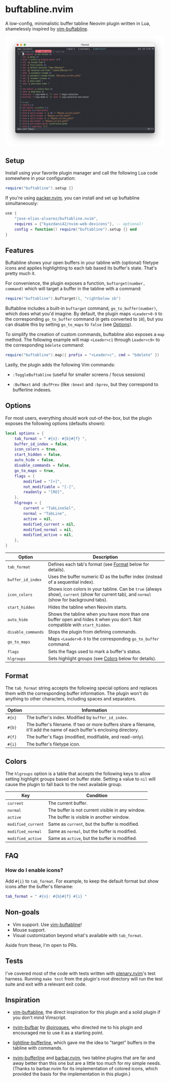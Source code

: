 <!-- markdownlint-configure-file
{
  "line-length": false
}
-->

# buftabline.nvim

A low-config, minimalistic buffer tabline Neovim plugin written in Lua,
shamelessly inspired by [vim-buftabline](https://github.com/ap/vim-buftabline).

![buftabline](./screenshots/buftabline.png)

## Setup

Install using your favorite plugin manager and call the following Lua code
somewhere in your configuration:

```lua
require("buftabline").setup {}
```

If you're using [packer.nvim](https://github.com/wbthomason/packer.nvim), you
can install and set up buftabline simultaneously:

```lua
use {
    "jose-elias-alvarez/buftabline.nvim",
    requires = {"kyazdani42/nvim-web-devicons"}, -- optional!
    config = function() require("buftabline").setup {} end
}
```

## Features

Buftabline shows your open buffers in your tabline with (optional) filetype
icons and applies highlighting to each tab based its buffer's state. That's
pretty much it.

For convenience, the plugin exposes a function, `buftarget(number, command)`
which will target a buffer in the tabline with a command:

```lua
require("buftabline").buftarget(1, "rightbelow sb")
```

Buftabline includes a built-in `buftarget` command, `go_to_buffer(number)`,
which does what you'd imagine. By default, the plugin maps `<Leader>0-9` to the
corresponding `go_to_buffer` command (`0` gets converted to `10`), but you can
disable this by setting `go_to_maps` to `false` (see [Options](#options)).

To simplify the creation of custom commands, buftabline also exposes a `map`
method. The following example will map `<Leader>c1` through `Leader<c9>` to the
corresponding `bdelete` command:

```lua
require("buftabline").map({ prefix = "<Leader>c", cmd = "bdelete" })
```

Lastly, the plugin adds the following Vim commands:

- `:ToggleBuftabline` (useful for smaller screens / focus sessions)

- `:BufNext` and `:BufPrev` (like `:bnext` and `:bprev`, but they correspond to
  bufferline indexes.

## Options

For most users, everything should work out-of-the-box, but the plugin exposes
the following options (defaults shown):

```lua
local options = {
    tab_format = " #{n}: #{b}#{f} ",
    buffer_id_index = false,
    icon_colors = true,
    start_hidden = false,
    auto_hide = false,
    disable_commands = false,
    go_to_maps = true,
    flags = {
        modified = "[+]",
        not_modifiable = "[-]",
        readonly = "[RO]",
    },
    hlgroups = {
        current = "TabLineSel",
        normal = "TabLine",
        active = nil,
        modified_current = nil,
        modified_normal = nil,
        modified_active = nil,
    },
}
```

| Option             | Description                                                                                                                                |
| ------------------ | ------------------------------------------------------------------------------------------------------------------------------------------ |
| `tab_format`       | Defines each tab's format (see [Format](#format) below for details).                                                                       |
| `buffer_id_index`  | Uses the buffer numeric ID as the buffer index (instead of a sequential index).                                                            |
| `icon_colors`      | Shows icon colors in your tabline. Can be `true` (always show), `current` (show for current tab), and `normal` (show for background tabs). |
| `start_hidden`     | Hides the tabline when Neovim starts.                                                                                                      |
| `auto_hide`        | Shows the tabline when you have more than one buffer open and hides it when you don't. Not compatible with `start_hidden`.                 |
| `disable_commands` | Stops the plugin from defining commands.                                                                                                   |
| `go_to_maps`       | Maps `<Leader>0-9` to the corresponding `go_to_buffer` command.                                                                            |
| `flags`            | Sets the flags used to mark a buffer's status.                                                                                             |
| `hlgroups`         | Sets highlight groups (see [Colors](#colors) below for details).                                                                           |

## Format

The `tab_format` string accepts the following special options and replaces them
with the corresponding buffer information. The plugin won't do anything to other
characters, including spaces and separators.

| Option | Information                                                                                                              |
| ------ | ------------------------------------------------------------------------------------------------------------------------ |
| `#{n}` | The buffer's index. Modified by `buffer_id_index`.                                                                       |
| `#{b}` | The buffer's filename. If two or more buffers share a filename, it'll add the name of each buffer's enclosing directory. |
| `#{f}` | The buffer's flags (modified, modifiable, and read-only).                                                                |
| `#{i}` | The buffer's filetype icon.                                                                                              |

## Colors

The `hlgroups` option is a table that accepts the following keys to allow
setting highlight groups based on buffer state. Setting a value to `nil` will
cause the plugin to fall back to the next available group.

| Key                | Condition                                        |
| ------------------ | ------------------------------------------------ |
| `current`          | The current buffer.                              |
| `normal`           | The buffer is not current visible in any window. |
| `active`           | The buffer is visible in another window.         |
| `modified_current` | Same as `current`, but the buffer is modified.   |
| `modified_normal`  | Same as `normal`, but the buffer is modified.    |
| `modified_active`  | Same as `active`, but the buffer is modified.    |

## FAQ

### How do I enable icons?

Add `#{i}` to `tab_format`. For example, to keep the default format but show
icons after the buffer's filename:

```lua
tab_format = " #{n}: #{b}#{f} #{i} "
```

## Non-goals

- Vim support. Use [vim-buftabline](https://github.com/ap/vim-buftabline)!
- Mouse support.
- Visual customization beyond what's available with `tab_format`.

Aside from these, I'm open to PRs.

## Tests

I've covered most of the code with tests written with
[plenary.nvim](https://github.com/nvim-lua/plenary.nvim)'s test harness. Running
`make test` from the plugin's root directory will run the test suite and exit
with a relevant exit code.

## Inspiration

- [vim-buftabline](https://github.com/ap/vim-buftabline), the direct inspiration
  for this plugin and a solid plugin if you don't mind Vimscript.

- [nvim-bufbar](https://github.com/ojroques/nvim-bufbar) by
  [@ojroques](https://github.com/ojroques), who directed me to his plugin and
  encouraged me to use it as a starting point.

- [lightline-bufferline](https://github.com/mengelbrecht/lightline-bufferline),
  which gave me the idea to "target" buffers in the tabline with commands.

- [nvim-bufferline](https://github.com/akinsho/nvim-bufferline.lua) and
  [barbar.nvim](https://github.com/romgrk/barbar.nvim), two tabline plugins that
  are far and away better than this one but are a little too much for my simple
  needs. (Thanks to barbar.nvim for its implementation of colored icons, which
  provided the basis for the implementation in this plugin.)
